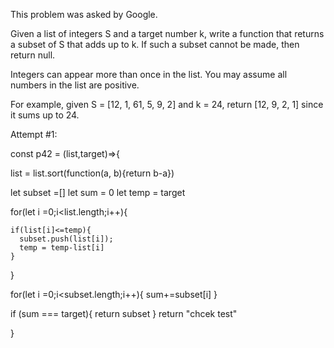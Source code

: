 This problem was asked by Google.

Given a list of integers S and a target number k, write a function that returns a subset of S that adds up to k. If such a subset cannot be made, then return null.

Integers can appear more than once in the list. You may assume all numbers in the list are positive.

For example, given S = [12, 1, 61, 5, 9, 2] and k = 24, return [12, 9, 2, 1] since it sums up to 24.


Attempt #1:

const p42 = (list,target)=>{

  list = list.sort(function(a, b){return b-a})

  let subset =[]
  let sum = 0
  let temp = target
  
  for(let i =0;i<list.length;i++){

    if(list[i]<=temp){
      subset.push(list[i]);
      temp = temp-list[i]
    }

  }

  for(let i =0;i<subset.length;i++){
    sum+=subset[i]
  }

  if (sum === target){
    return subset
  } return "chcek test"

}
